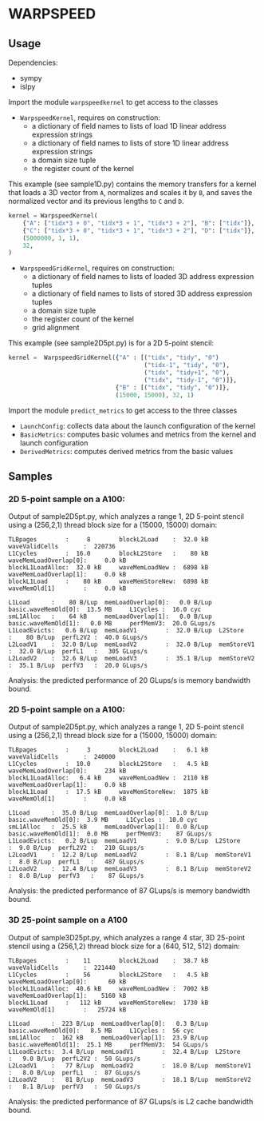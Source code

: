 # WARPSPEED

## Usage

Dependencies:
 - sympy
 - islpy
 
Import the module `warpspeedkernel` to get access to the classes

- `WarpspeedKernel`, requires on construction:
   - a dictionary of field names to lists of load 1D linear address expression strings
   - a dictionary of field names to lists of store 1D linear address expression strings
   - a domain size tuple
   - the register count of the kernel

This example (see sample1D.py) contains the memory transfers for a kernel that loads a 3D vector from `A`, normalizes and scales it by `B`, and saves the normalized vector and its previous lengths to `C` and `D`. 

``` python
kernel = WarpspeedKernel(
    {"A": ["tidx*3 + 0", "tidx*3 + 1", "tidx*3 + 2"], "B": ["tidx"]},
    {"C": ["tidx*3 + 0", "tidx*3 + 1", "tidx*3 + 2"], "D": ["tidx"]},
    (5000000, 1, 1),
    32,
)
```


- `WarpspeedGridKernel`, requires on construction:
   - a dictionary of field names to lists of loaded 3D address expression tuples
   - a dictionary of field names to lists of stored 3D address expression tuples
   - a domain size tuple
   - the register count of the kernel
   - grid alignment
   
This example (see sample2D5pt.py) is for a 2D 5-point stencil:

``` python 
kernel =  WarpspeedGridKernel({"A" : [("tidx", "tidy", "0")
                                      ("tidx-1", "tidy", "0"),
                                      ("tidx", "tidy+1", "0"),
                                      ("tidx", "tidy-1", "0")]},
                              {"B" : [("tidx", "tidy", "0")]},
                              (15000, 15000), 32, 1)

```

Import the module `predict_metrics` to get access to the three classes 
- `LaunchConfig`: collects data about the launch configuration of the kernel
- `BasicMetrics`: computes basic volumes and metrics from the kernel and launch configuration
- `DerivedMetrics`: computes derived metrics from the basic values 

## Samples
### 2D 5-point sample on a A100: 

Output of sample2D5pt.py, which analyzes a range 1, 2D 5-point stencil using a (256,2,1) thread block size for a (15000, 15000) domain:

``` 
TLBpages        :     8        blockL2Load    :  32.0 kB     waveValidCells       :  220736        
L1Cycles        :  16.0        blockL2Store   :    80 kB     waveMemLoadOverlap[0]:     0.0 kB     
blockL1LoadAlloc:  32.0 kB     waveMemLoadNew :  6898 kB     waveMemLoadOverlap[1]:     0.0 kB     
blockL1Load     :    80 kB     waveMemStoreNew:  6898 kB     waveMemOld[1]        :     0.0 kB     

L1Load      :    80 B/Lup  memLoadOverlap[0]:   0.0 B/Lup  basic.waveMemOld[0]:  13.5 MB     L1Cycles :  16.0 cyc    
smL1Alloc   :    64 kB     memLoadOverlap[1]:   0.0 B/Lup  basic.waveMemOld[1]:   0.0 MB     perfMemV3:  20.0 GLups/s
L1LoadEvicts:   0.6 B/Lup  memLoadV1        :  32.0 B/Lup  L2Store            :    80 B/Lup  perfL2V2 :  40.0 GLups/s
L2LoadV1    :  32.0 B/Lup  memLoadV2        :  32.0 B/Lup  memStoreV1         :  32.0 B/Lup  perfL1   :   305 GLups/s
L2LoadV2    :  32.6 B/Lup  memLoadV3        :  35.1 B/Lup  memStoreV2         :  35.1 B/Lup  perfV3   :  20.0 GLups/s
```

Analysis: the predicted performance of 20 GLups/s is memory bandwidth bound.

### 2D 5-point sample on a A100: 

Output of sample2D5pt.py, which analyzes a range 1, 2D 5-point stencil using a (256,2,1) thread block size for a (15000, 15000) domain:

```
TLBpages        :     3        blockL2Load    :   6.1 kB     waveValidCells       :  240000        
L1Cycles        :  10.0        blockL2Store   :   4.5 kB     waveMemLoadOverlap[0]:     234 kB     
blockL1LoadAlloc:   6.4 kB     waveMemLoadNew :  2110 kB     waveMemLoadOverlap[1]:     0.0 kB     
blockL1Load     :  17.5 kB     waveMemStoreNew:  1875 kB     waveMemOld[1]        :     0.0 kB     

L1Load      :  35.0 B/Lup  memLoadOverlap[0]:  1.0 B/Lup  basic.waveMemOld[0]:  3.9 MB     L1Cycles :  10.0 cyc    
smL1Alloc   :  25.5 kB     memLoadOverlap[1]:  0.0 B/Lup  basic.waveMemOld[1]:  0.0 MB     perfMemV3:    87 GLups/s
L1LoadEvicts:   0.2 B/Lup  memLoadV1        :  9.0 B/Lup  L2Store            :  9.0 B/Lup  perfL2V2 :   210 GLups/s
L2LoadV1    :  12.2 B/Lup  memLoadV2        :  8.1 B/Lup  memStoreV1         :  8.0 B/Lup  perfL1   :   487 GLups/s
L2LoadV2    :  12.4 B/Lup  memLoadV3        :  8.1 B/Lup  memStoreV2         :  8.0 B/Lup  perfV3   :    87 GLups/s

```

Analysis: the predicted performance of 87 GLups/s is memory bandwidth bound.

### 3D 25-point sample on a A100

Output of sample3D25pt.py, which analyzes a range 4 star, 3D 25-point stencil using a (256,1,2) thread block size for a (640, 512, 512) domain:

```
TLBpages        :    11        blockL2Load    :  38.7 kB     waveValidCells       :  221440        
L1Cycles        :    56        blockL2Store   :   4.5 kB     waveMemLoadOverlap[0]:      60 kB     
blockL1LoadAlloc:  40.6 kB     waveMemLoadNew :  7002 kB     waveMemLoadOverlap[1]:    5160 kB     
blockL1Load     :   112 kB     waveMemStoreNew:  1730 kB     waveMemOld[1]        :   25724 kB     

L1Load      :  223 B/Lup  memLoadOverlap[0]:   0.3 B/Lup  basic.waveMemOld[0]:   8.5 MB     L1Cycles :  56 cyc    
smL1Alloc   :  162 kB     memLoadOverlap[1]:  23.9 B/Lup  basic.waveMemOld[1]:  25.1 MB     perfMemV3:  54 GLups/s
L1LoadEvicts:  3.4 B/Lup  memLoadV1        :  32.4 B/Lup  L2Store            :   9.0 B/Lup  perfL2V2 :  50 GLups/s
L2LoadV1    :   77 B/Lup  memLoadV2        :  18.0 B/Lup  memStoreV1         :   8.0 B/Lup  perfL1   :  87 GLups/s
L2LoadV2    :   81 B/Lup  memLoadV3        :  18.1 B/Lup  memStoreV2         :   8.1 B/Lup  perfV3   :  50 GLups/s
```

Analysis: the predicted performance of 87 GLups/s is L2 cache bandwidth bound.
